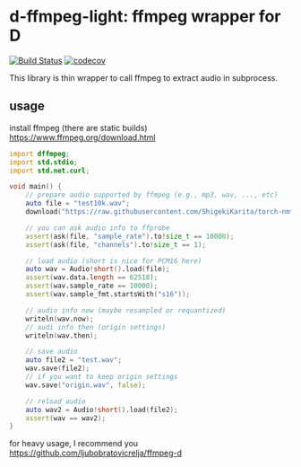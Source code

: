 # d-ffmpeg-light: ffmpeg wrapper for D

[![Build Status](https://travis-ci.org/ShigekiKarita/d-ffmpeg-light.svg?branch=master)](https://travis-ci.org/ShigekiKarita/d-ffmpeg-light)
[![codecov](https://codecov.io/gh/ShigekiKarita/d-ffmpeg-light/branch/master/graph/badge.svg)](https://codecov.io/gh/ShigekiKarita/d-ffmpeg-light)


This library is thin wrapper to call ffmpeg to extract audio in subprocess.

## usage

install ffmpeg (there are static builds) https://www.ffmpeg.org/download.html

```d
import dffmpeg;
import std.stdio;
import std.net.curl;

void main() {
    // prepare audio supported by ffmpeg (e.g., mp3, wav, ..., etc)
    auto file = "test10k.wav";
    download("https://raw.githubusercontent.com/ShigekiKarita/torch-nmf-ss-toy/master/test10k.wav", file);

    // you can ask audio info to ffprobe
    assert(ask(file, "sample_rate").to!size_t == 10000);
    assert(ask(file, "channels").to!size_t == 1);

    // load audio (short is nice for PCM16 here)
    auto wav = Audio!short().load(file);
    assert(wav.data.length == 62518);
    assert(wav.sample_rate == 10000);
    assert(wav.sample_fmt.startsWith("s16"));

    // audio info now (maybe resampled or requantized)
    writeln(wav.now);
    // audi info then (origin settings)
    writeln(wav.then);

    // save audio
    auto file2 = "test.wav";
    wav.save(file2);
    // if you want to keep origin settings
    wav.save("origin.wav", false);

    // reload audio
    auto wav2 = Audio!short().load(file2);
    assert(wav == wav2);
}
```

for heavy usage, I recommend you  https://github.com/ljubobratovicrelja/ffmpeg-d
